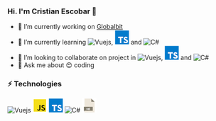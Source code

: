 ### Hi. I'm Cristian Escobar 👋

- 🔭 I’m currently working on [Globalbit](https://www.globalbit.co/)
- 🌱 I’m currently learning ![Vuejs](https://assets.codepen.io/t-1003/internal/avatars/teams/default.png?format=auto&height=256&version=1513627136&width=25), ![TS](https://raw.githubusercontent.com/Crifesma/Crifesma/main/typescript%2Boriginal-1324760574003158198_32.png) and ![C#](https://raw.githubusercontent.com/Crifesma/Crifesma/main/c%2Bplain-1324760524666081672_32.ico)
- 👯 I’m looking to collaborate on project in ![Vuejs](https://assets.codepen.io/t-1003/internal/avatars/teams/default.png?format=auto&height=256&version=1513627136&width=25), ![TS](https://raw.githubusercontent.com/Crifesma/Crifesma/main/typescript%2Boriginal-1324760574003158198_32.png) and ![C#](https://raw.githubusercontent.com/Crifesma/Crifesma/main/c%2Bplain-1324760524666081672_32.ico)
- 💬 Ask me about 😍 coding


### ⚡ Technologies

![Vuejs](https://assets.codepen.io/t-1003/internal/avatars/teams/default.png?format=auto&height=256&version=1513627136&width=32)
![JS](https://raw.githubusercontent.com/Crifesma/Crifesma/main/vscode%2Bicons%2Btype%2Bjs%2Bofficial-1324451337700789263_32.png)
![TS](https://raw.githubusercontent.com/Crifesma/Crifesma/main/typescript%2Boriginal-1324760574003158198_32.png)
![C#](https://raw.githubusercontent.com/Crifesma/Crifesma/main/c%2Bplain-1324760524666081672_32.ico)
![SQL](https://raw.githubusercontent.com/Crifesma/Crifesma/main/format%2Bsql%2Bicon-1320086699141392677_32.png)
